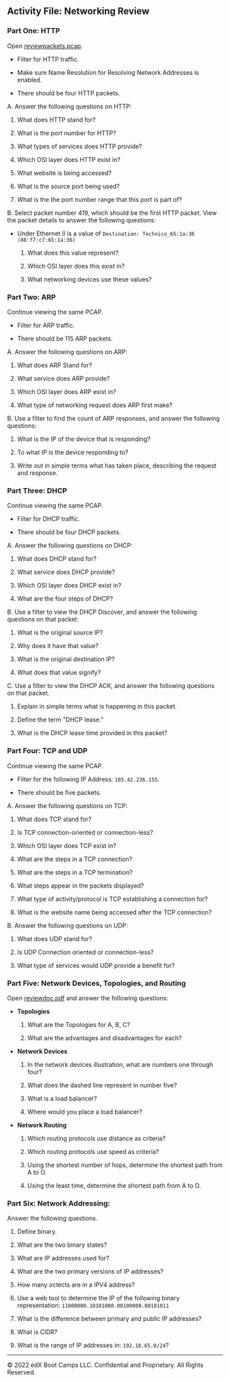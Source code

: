 ## Activity File: Networking Review

### Part One: HTTP

Open [reviewpackets.pcap](reviewpackets.pcapng).

  - Filter for HTTP traffic.

 - Make sure Name Resolution for Resolving Network Addresses is enabled.

  - There should be four HTTP packets. 

A. Answer the following questions on HTTP:

  1. What does HTTP stand for?

  2. What is the port number for HTTP?

  3. What types of services does HTTP provide?

  4. Which OSI layer does HTTP exist in?

  5. What website is being accessed?

  6. What is the source port being used?

  7. What is the the port number range that this port is part of?

B. Select packet number 419, which should be the first HTTP packet. View the packet details to answer the following questions:

  - Under Ethernet II is a value of `Destination: Technico_65:1a:36 (88:f7:c7:65:1a:36)`

      1. What does this value represent?

      2. Which OSI layer does this exist in?

      3. What networking devices use these values?

### Part Two: ARP

Continue viewing the same PCAP.

  - Filter for ARP traffic.

  - There should be 115 ARP packets.

A. Answer the following questions on ARP:

  1. What does ARP Stand for?

  2. What service does ARP provide?

  3. Which OSI layer does ARP exist in?

  4. What type of networking request does ARP first make?

B. Use a filter to find the count of ARP responses, and answer the following questions:

  1. What is the IP of the device that is responding?
    
  2. To what IP is the device responding to?

  3. Write out in simple terms what has taken place, describing the request and response.

### Part Three: DHCP

Continue viewing the same PCAP.

  - Filter for DHCP traffic.

  - There should be four DHCP packets. 

 A. Answer the following questions on DHCP:

  1. What does DHCP stand for?

  2. What service does DHCP provide?

  3. Which OSI layer does DHCP exist in?

  4. What are the four steps of DHCP?

B. Use a filter to view the DHCP Discover, and answer the following questions on that packet:

  1. What is the original source IP?

  2. Why does it have that value?

  3. What is the original destination IP?

  4. What does that value signify?

C. Use a filter to view the DHCP ACK, and answer the following questions on that packet. 

  1. Explain in simple terms what is happening in this packet. 

  2. Define the term "DHCP lease."

  3. What is the DHCP lease time provided in this packet?

### Part Four: TCP and UDP

Continue viewing the same PCAP.

  - Filter for the following IP Address: `185.42.236.155`.

  - There should be five packets.

A. Answer the following questions on TCP:

  1. What does TCP stand for?

  2. Is TCP connection-oriented or connection-less?

  3. Which OSI layer does TCP exist in?

  4. What are the steps in a TCP connection?

  5. What are the steps in a TCP termination?

  6. What steps appear in the packets displayed?

  7. What type of activity/protocol is TCP establishing a connection for?

  8. What is the website name being accessed after the TCP connection?

B. Answer the following questions on UDP:

  1. What does UDP stand for?

  2. Is UDP Connection oriented or connection-less?

  3. What type of services would UDP provide a benefit for?

### Part Five: Network Devices, Topologies, and Routing

Open [reviewdoc.pdf](../../../resources/reviewdoc.pdf) and answer the following questions:

  - **Topologies**
  
      1. What are the Topologies for A, B, C?

      2. What are the advantages and disadvantages for each? 
    
  - **Network Devices**
  
      1. In the network devices illustration, what are numbers one through four?

      2. What does the dashed line represent in number five?

      3. What is a load balancer?

      4. Where would you place a load balancer? 
    
  - **Network Routing**

      1. Which routing protocols use distance as criteria?

      2. Which routing protocols use speed as criteria?

      3. Using the shortest number of hops, determine the shortest path from A to O. 

      4. Using the least time, determine the shortest path from A to O. 

### Part Six: Network Addressing:

Answer the following questions.

1. Define binary. 

2. What are the two binary states?

3. What are IP addresses used for?

4. What are the two primary versions of IP addresses?

5. How many octects are in a IPV4 address?

6. Use a web tool to determine the IP of the following binary representation: `11000000.10101000.00100000.00101011`

7. What is the difference between primary and public IP addresses?

8. What is CIDR?

9. What is the range of IP addresses in: `192.18.65.0/24`? 

---
© 2022 edX Boot Camps LLC. Confidential and Proprietary. All Rights Reserved.

